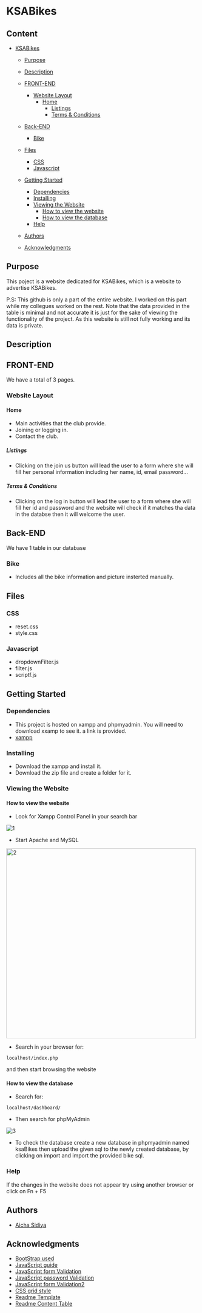 <!--Title-->
# KSABikes
<!--Content Table-->

## Content 

- [KSABikes](#KSABikes)
  * [Purpose](#purpose)
  * [Description](#description)
  * [FRONT-END](#front-end)
    + [Website Layout](#website-layout)
      - [Home](#home)
        * [Listings](#Listings)
        * [Terms & Conditions](#Terms-&-Conditions)
          
  * [Back-END](#back-end)
    + [Bike](#Bike)
  * [Files](#files)
    + [CSS](#css)
    + [Javascript](#javascript)
  * [Getting Started](#getting-started)
    + [Dependencies](#dependencies)
    + [Installing](#installing)
    + [Viewing the Website](#viewing-the-website)
      - [How to view the website](#how-to-view-the-website)
      - [How to view the database](#how-to-view-the-database)
    + [Help](#help)
  * [Authors](#authors)
  * [Acknowledgments](#acknowledgments)


## Purpose
<!--Purpose of the project-->
This poject is a website dedicated for KSABikes, which is a website to advertise KSABikes.


P.S: This github is only a part of the entire website. I worked on this part while my collegues worked on the rest. Note that the data provided in the table is minimal and not accurate it is just for the sake of viewing the functionality of the project. As this website is still not fully working and its data is private.

<!--Header 2 description of the project-->
## Description
<!--Header 3 front end-->
## FRONT-END
We have a total of 3 pages.

### Website Layout

#### Home
* Main activities that the club provide. 
* Joining or logging in.
* Contact the club. 

##### Listings
* Clicking on the join us button will lead the user to a form where she will fill her personal information including her name, id, email password...

##### Terms & Conditions
* Clicking on the log in button will lead the user to a form where she will fill her id and password and the website will check if it matches tha data in the databse then it will welcome the user.

## Back-END

We have 1 table in our database

### Bike
* Includes all the bike information and picture insterted manually.


## Files
### CSS

* reset.css
* style.css

### Javascript

* dropdownFilter.js
* filter.js
* scriptf.js


<!--Header 3 installation and launching the project-->
## Getting Started

### Dependencies

<!--Link to install the latest version of g++-->
* This project is hosted on xampp and phpmyadmin. You will need to download xxamp to see it. a link is provided.
* [xampp](https://www.apachefriends.org/download.html)

### Installing
<!--Steps of Installation-->
* Download the xampp and install it. 
* Download the zip file and create a folder for it.

### Viewing the Website
<!--Steps for running the program-->
#### How to view the website
* Look for Xampp Control Panel in your search bar

![1](https://user-images.githubusercontent.com/91727165/147794092-3998f103-99bd-4560-835b-bfe9f7154c9c.png)

* Start Apache and MySQL

<img width="500" alt="2" src="https://user-images.githubusercontent.com/91727165/147794319-03138add-f182-4889-8fde-ab9adc36610a.PNG">

* Search in your browser for:
```
localhost/index.php 
``` 
and then start browsing the website

#### How to view the database
* Search for:
```
localhost/dashboard/
``` 

* Then search for phpMyAdmin

![3](https://user-images.githubusercontent.com/91727165/147794096-fd8bc2ed-3721-4794-abfc-d10dfbce0831.png)

* To check the database create a new database in phpmyadmin named ksaBikes then upload the given sql to the newly created database, by clicking on import and import the provided bike sql.


### Help
If the changes in the website does not appear try using another browser or click on Fn + F5

## Authors
<!-- The contributors to the project-->
* [Aicha Sidiya](https://github.com/AichaSidiya)


## Acknowledgments
<!-- Insparation files, codes, and general refrences used in writing the code of the project-->
* [BootStrap used](https://startbootstrap.com/previews/agency)
* [JavaScript guide](https://www.w3schools.com/js/default.asp)
* [JavaScript form Validation](https://www.javatpoint.com/confirm-password-validation-in-javascript)
* [JavaScript password Validation](https://www.javatpoint.com/javascript-form-validation)
* [JavaScript form Validation2](https://www.geeksforgeeks.org/form-validation-using-html-javascript/)
* [CSS grid style](https://stackoverflow.com/questions/47587892/how-does-css-grid-layout-works)
* [Readme Template](https://gist.github.com/DomPizzie/7a5ff55ffa9081f2de27c315f5018afc)
* [Readme Content Table](https://ecotrust-canada.github.io/markdown-toc/)
